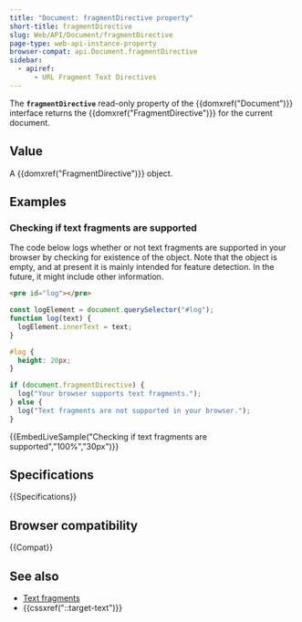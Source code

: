 ```yaml
---
title: "Document: fragmentDirective property"
short-title: fragmentDirective
slug: Web/API/Document/fragmentDirective
page-type: web-api-instance-property
browser-compat: api.Document.fragmentDirective
sidebar:
  - apiref:
      - URL Fragment Text Directives
---
```


The **`fragmentDirective`** read-only property of the {{domxref("Document")}} interface returns the {{domxref("FragmentDirective")}} for the current document.

## Value

A {{domxref("FragmentDirective")}} object.

## Examples

### Checking if text fragments are supported

The code below logs whether or not text fragments are supported in your browser by checking for existence of the object.
Note that the object is empty, and at present it is mainly intended for feature detection.
In the future, it might include other information.

```html hidden
<pre id="log"></pre>
```

```js hidden
const logElement = document.querySelector("#log");
function log(text) {
  logElement.innerText = text;
}
```

```css hidden
#log {
  height: 20px;
}
```

```js
if (document.fragmentDirective) {
  log("Your browser supports text fragments.");
} else {
  log("Text fragments are not supported in your browser.");
}
```

{{EmbedLiveSample("Checking if text fragments are supported","100%","30px")}}

## Specifications

{{Specifications}}

## Browser compatibility

{{Compat}}

## See also

- [Text fragments](/en-US/docs/Web/URI/Reference/Fragment/Text_fragments)
- {{cssxref("::target-text")}}

